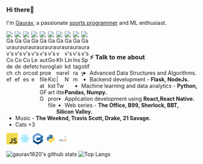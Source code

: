 
### Hi there👋
I'm [Gaurav](http://gaurav1620.github.io/), a passionate [sports programmer](https://www.codechef.com/users/gaurav_1620) and ML enthusiast.


<a href="mailto:gauravak007@gmail.com" target="_blank">
  <img align="left" alt="Gaurav's Codechef" width="22px" src="https://cdn.jsdelivr.net/npm/simple-icons@v3/icons/gmail.svg" />
</a>
<a href="https://www.codechef.com/users/gaurav_1620" target="_blank">
  <img align="left" alt="Gaurav's Codechef" width="22px" src="https://cdn.jsdelivr.net/npm/simple-icons@v3/icons/codechef.svg" />
</a>

<a href="https://codeforces.com/profile/gaurav1620" target="_blank">
  <img align="left" alt="Gaurav's Codeforces" width="22px" src="https://cdn.jsdelivr.net/npm/simple-icons@v3/icons/codeforces.svg" />
</a>
<a href="https://leetcode.com/gauravak007/" target="_blank">
  <img align="left" alt="Gaurav's Leetcode" width="22px" src="https://cdn.jsdelivr.net/npm/simple-icons@v3/icons/leetcode.svg" />
</a>

<a href="https://auth.geeksforgeeks.org/user/gauravak007/articles" target="_blank">
  <img align="left" alt="Gaurav's author profile at GFG" width="22px" src="https://cdn.jsdelivr.net/npm/simple-icons@v3/icons/geeksforgeeks.svg" />
</a>
<a href="https://codingcompetitions.withgoogle.com/kickstart/certificate/summary/000000000019ffc6" target="_blank">
  <img align="left" alt="Gaurav's Google Kickstart profile" width="22px" src="https://cdn.jsdelivr.net/npm/simple-icons@v3/icons/google.svg" />
</a>
<a href="https://twitter.com/gaurav_1620" target="_blank">
  <img align="left" alt="Gaurav Khairnar | Twitter" width="22px" src="https://cdn.jsdelivr.net/npm/simple-icons@v3/icons/twitter.svg" />
</a>
<a href="https://www.linkedin.com/in/gaurav-khairnar-393100171//" target="_blank">
  <img align="left" alt="Gaurav's LinkdeIN" width="22px" src="https://cdn.jsdelivr.net/npm/simple-icons@v3/icons/linkedin.svg" />
</a>
<a href="https://www.instagram.com/asap_gaurav/" target="_blank">
  <img align="left" alt="Gaurav's Instagram" width="22px" src="https://cdn.jsdelivr.net/npm/simple-icons@v3/icons/instagram.svg" />
</a>
<a href="https://open.spotify.com/user/315huj43yut2rl4nu3dphxag5nsq?si=xZ5TyU7sSV2H6DlpqDTrSQ/" target="_blank">
  <img align="left" alt="Gaurav's Spotify" width="22px" src="https://cdn.jsdelivr.net/npm/simple-icons@v3/icons/spotify.svg" />
</a>

<br>
<br>

### ⚡ Talk to me about
- Advanced Data Structures and Algorithms.
- Backend development - **Flask, NodeJs.**
- Machine learning and data analytics - **Python, Pandas, Numpy.**
- Application development using **React,React Native.**
- Web series - **The Office,  B99,  Sherlock,  BBT,  Silicon Valley.**
- Music - **The Weeknd,  Travis Scott,  Drake,  21 Savage.**
- Cats <3

<code><img height="30" src="https://raw.githubusercontent.com/github/explore/80688e429a7d4ef2fca1e82350fe8e3517d3494d/topics/javascript/javascript.png"></code>
<code><img height="30" src="https://raw.githubusercontent.com/github/explore/80688e429a7d4ef2fca1e82350fe8e3517d3494d/topics/react/react.png"></code>
<code><img height="30" src="https://raw.githubusercontent.com/github/explore/80688e429a7d4ef2fca1e82350fe8e3517d3494d/topics/cpp/cpp.png"></code>
<code><img height="30" src="https://raw.githubusercontent.com/github/explore/80688e429a7d4ef2fca1e82350fe8e3517d3494d/topics/python/python.png"></code>
<code><img height="30" src="https://raw.githubusercontent.com/github/explore/80688e429a7d4ef2fca1e82350fe8e3517d3494d/topics/mysql/mysql.png"></code>


![gaurav1620's github stats](https://github-readme-stats.vercel.app/api?username=gaurav1620&hide_border=true&show_icons=true)
![Top Langs](https://github-readme-stats.vercel.app/api/top-langs/?username=gaurav1620&layout=compact)
